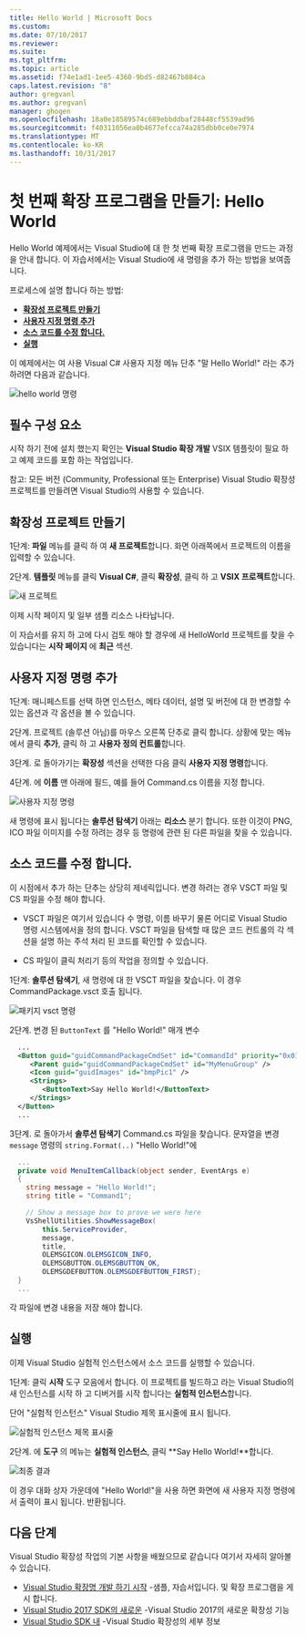 ```yaml
---
title: Hello World | Microsoft Docs
ms.custom: 
ms.date: 07/10/2017
ms.reviewer: 
ms.suite: 
ms.tgt_pltfrm: 
ms.topic: article
ms.assetid: f74e1ad1-1ee5-4360-9bd5-d82467b884ca
caps.latest.revision: "8"
author: gregvanl
ms.author: gregvanl
manager: ghogen
ms.openlocfilehash: 18a0e18589574c689ebbddbaf28448cf5539ad96
ms.sourcegitcommit: f40311056ea0b4677efcca74a285dbb0ce0e7974
ms.translationtype: MT
ms.contentlocale: ko-KR
ms.lasthandoff: 10/31/2017
---
```

# <a name="creating-your-first-extension-hello-world"></a>첫 번째 확장 프로그램을 만들기: Hello World

Hello World 예제에서는 Visual Studio에 대 한 첫 번째 확장 프로그램을 만드는 과정을 안내 합니다. 이 자습서에서는 Visual Studio에 새 명령을 추가 하는 방법을 보여줍니다.

프로세스에 설명 합니다 하는 방법:

* **[확장성 프로젝트 만들기](#create-an-extensibility-project)**
* **[사용자 지정 명령 추가](#add-a-custom-command)**
* **[소스 코드를 수정 합니다.](#modify-the-source-code)**
* **[실행](#run-it)**

이 예제에서는 여 사용 Visual C# 사용자 지정 메뉴 단추 "말 Hello World!" 라는 추가 하려면 다음과 같습니다.

![hello world 명령](media/hello-world-say-hello-world.png)

## <a name="prerequisites"></a>필수 구성 요소

시작 하기 전에 설치 했는지 확인는 **Visual Studio 확장 개발** VSIX 템플릿이 필요 하 고 예제 코드를 포함 하는 작업입니다.

참고: 모든 버전 (Community, Professional 또는 Enterprise) Visual Studio 확장성 프로젝트를 만들려면 Visual Studio의 사용할 수 있습니다.

## <a name="create-an-extensibility-project"></a>확장성 프로젝트 만들기

1단계: **파일** 메뉴를 클릭 하 여 **새 프로젝트**합니다. 화면 아래쪽에서 프로젝트의 이름을 입력할 수 있습니다.

2단계. **템플릿** 메뉴를 클릭 **Visual C#**, 클릭 **확장성**, 클릭 하 고 **VSIX 프로젝트**합니다.

![새 프로젝트](media/hello-world-new-project.png)

이제 시작 페이지 및 일부 샘플 리소스 나타납니다.

이 자습서를 유지 하 고에 다시 검토 해야 할 경우에 새 HelloWorld 프로젝트를 찾을 수 있습니다는 **시작 페이지** 에 **최근** 섹션.

## <a name="add-a-custom-command"></a>사용자 지정 명령 추가

1단계: 매니페스트를 선택 하면 인스턴스, 메타 데이터, 설명 및 버전에 대 한 변경할 수 있는 옵션과 각 옵션을 볼 수 있습니다.

2단계. 프로젝트 (솔루션 아님)를 마우스 오른쪽 단추로 클릭 합니다. 상황에 맞는 메뉴에서 클릭 **추가**, 클릭 하 고 **사용자 정의 컨트롤**합니다.

3단계. 로 돌아가기는 **확장성** 섹션을 선택한 다음 클릭 **사용자 지정 명령**합니다.

4단계. 에 **이름** 맨 아래에 필드, 예를 들어 Command.cs 이름을 지정 합니다.

![사용자 지정 명령](media/hello-world-custom-command.png)

새 명령에 표시 됩니다는 **솔루션 탐색기** 아래는 **리소스** 분기 합니다. 또한 이것이 PNG, ICO 파일 이미지를 수정 하려는 경우 등 명령에 관련 된 다른 파일을 찾을 수 있습니다.

## <a name="modify-the-source-code"></a>소스 코드를 수정 합니다.

이 시점에서 추가 하는 단추는 상당히 제네릭입니다. 변경 하려는 경우 VSCT 파일 및 CS 파일을 수정 해야 합니다.

* VSCT 파일은 여기서 있습니다 수 명령, 이름 바꾸기 물론 어디로 Visual Studio 명령 시스템에서을 정의 합니다. VSCT 파일을 탐색할 때 많은 코드 컨트롤의 각 섹션을 설명 하는 주석 처리 된 코드를 확인할 수 있습니다.

* CS 파일이 클릭 처리기 등의 작업을 정의할 수 있습니다.

1단계: **솔루션 탐색기**, 새 명령에 대 한 VSCT 파일을 찾습니다. 이 경우 CommandPackage.vsct 호출 됩니다.

![패키지 vsct 명령](media/hello-world-command-package-vsct.png)

2단계. 변경 된 `ButtonText` 를 "Hello World!" 매개 변수

```xml
  ...
  <Button guid="guidCommandPackageCmdSet" id="CommandId" priority="0x0100" type="Button">
     <Parent guid="guidCommandPackageCmdSet" id="MyMenuGroup" />
     <Icon guid="guidImages" id="bmpPic1" />
     <Strings>
        <ButtonText>Say Hello World!</ButtonText>
     </Strings>
  </Button>
  ...
```

3단계. 로 돌아가서 **솔루션 탐색기** Command.cs 파일을 찾습니다. 문자열을 변경 `message` 명령의 `string.Format(..)` "Hello World!"에

```csharp
  ...
  private void MenuItemCallback(object sender, EventArgs e)
  {
    string message = "Hello World!";
    string title = "Command1";

    // Show a message box to prove we were here
    VsShellUtilities.ShowMessageBox(
        this.ServiceProvider,
        message,
        title,
        OLEMSGICON.OLEMSGICON_INFO,
        OLEMSGBUTTON.OLEMSGBUTTON_OK,
        OLEMSGDEFBUTTON.OLEMSGDEFBUTTON_FIRST);
  }
  ...
```

각 파일에 변경 내용을 저장 해야 합니다.

## <a name="run-it"></a>실행

이제 Visual Studio 실험적 인스턴스에서 소스 코드를 실행할 수 있습니다.

1단계: 클릭 **시작** 도구 모음에서 합니다. 이 프로젝트를 빌드하고 라는 Visual Studio의 새 인스턴스를 시작 하 고 디버거를 시작 합니다는 **실험적 인스턴스**합니다.

단어 "실험적 인스턴스" Visual Studio 제목 표시줄에 표시 됩니다.

![실험적 인스턴스 제목 표시줄](media/hello-world-exp-instance.png)

2단계. 에 **도구** 의 메뉴는 **실험적 인스턴스**, 클릭 **Say Hello World!**합니다.

![최종 결과](media/hello-world-final-result.png)

이 경우 대화 상자 가운데에 "Hello World!"을 사용 하면 화면에 새 사용자 지정 명령에서 출력이 표시 됩니다. 반환됩니다.

## <a name="next-steps"></a>다음 단계

Visual Studio 확장성 작업의 기본 사항을 배웠으므로 같습니다 여기서 자세히 알아볼 수 있습니다.

* [Visual Studio 확장명 개발 하기 시작](starting-to-develop-visual-studio-extensions.md) -샘플, 자습서입니다. 및 확장 프로그램을 게시 합니다.
* [Visual Studio 2017 SDK의 새로운](what-s-new-in-the-visual-studio-2017-sdk.md) -Visual Studio 2017의 새로운 확장성 기능
* [Visual Studio SDK 내](internals/inside-the-visual-studio-sdk.md) -Visual Studio 확장성의 세부 정보